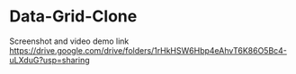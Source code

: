# Data-Grid-Clone
Screenshot and video demo link
https://drive.google.com/drive/folders/1rHkHSW6Hbp4eAhvT6K86O5Bc4-uLXduG?usp=sharing